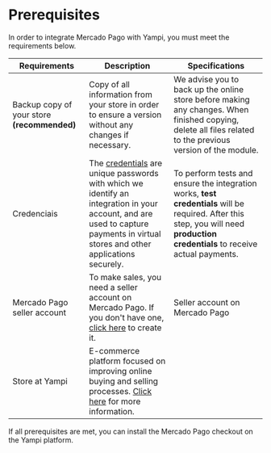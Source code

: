 # Prerequisites

In order to integrate Mercado Pago with Yampi, you must meet the requirements below.
 
| Requirements | Description | Specifications |
|---|---|---|
| Backup copy of your store **(recommended)** | Copy of all information from your store in order to ensure a version without any changes if necessary. | We advise you to back up the online store before making any changes. When finished copying, delete all files related to the previous version of the module. |
| Credenciais | The [credentials](/developers/en/guides/additional-content/your-integrations/credentials) are unique passwords with which we identify an integration in your account, and are used to capture payments in virtual stores and other applications securely. | To perform tests and ensure the integration works, **test credentials** will be required. After this step, you will need **production credentials** to receive actual payments. |
| Mercado Pago seller account | To make sales, you need a seller account on Mercado Pago. If you don't have one, [click here](https://www.mercadopago[FAKER][URL][DOMAIN]/hub/registration/landing) to create it.| Seller account on Mercado Pago |
| Store at Yampi | E-commerce platform focused on improving online buying and selling processes. [Click here](https://www.yampi.com.br/) for more information.

If all prerequisites are met, you can install the Mercado Pago checkout on the Yampi platform.